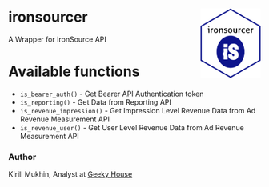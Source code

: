# ironsourcer <img src='https://raw.githubusercontent.com/muzerow/ironsourcer/main/inst/ironsourcer.png' align="right" height="139" /></a>
A Wrapper for IronSource API

# Available functions

* `is_bearer_auth()` - Get Bearer API Authentication token
* `is_reporting()` - Get Data from Reporting API
* `is_revenue_impression()` - Get Impression Level Revenue Data from Ad Revenue Measurement API
* `is_revenue_user()` - Get User Level Revenue Data from Ad Revenue Measurement API

### Author

Kirill Mukhin, Analyst at [Geeky House](https://geeky.house/)
